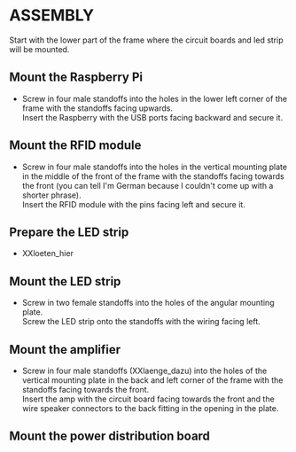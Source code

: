 # ASSEMBLY

Start with the lower part of the frame where the circuit boards and led strip will be mounted.

## Mount the Raspberry Pi

- Screw in four male standoffs into the holes in the lower left corner of the frame with the standoffs facing upwards.  
  Insert the Raspberry with the USB ports facing backward and secure it.

## Mount the RFID module

- Screw in four male standoffs into the holes in the vertical mounting plate in the middle of the front of the frame with the standoffs facing towards the front (you can tell I'm German because I couldn't come up with a shorter phrase).   
  Insert the RFID module with the pins facing left and secure it.

## Prepare the LED strip
- XXloeten_hier

## Mount the LED strip

- Screw in two female standoffs into the holes of the angular mounting plate.    
  Screw the LED strip onto the standoffs with the wiring facing left.

## Mount the amplifier

- Screw in four male standoffs (XXlaenge_dazu) into the holes of the vertical mounting plate in the back and left corner of the frame with the standoffs facing towards the front.  
  Insert the amp with the circuit board facing towards the front and the wire speaker connectors to the back fitting in the opening in the plate.

## Mount the power distribution board
